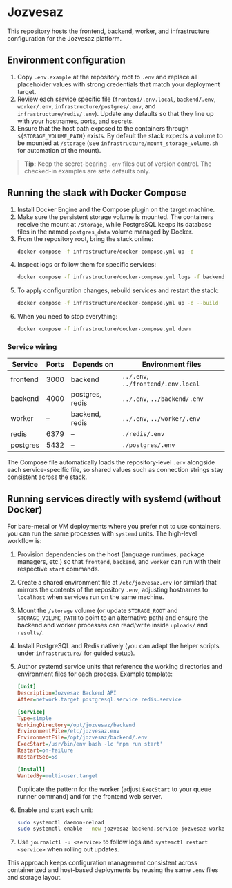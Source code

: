 # Jozvesaz

This repository hosts the frontend, backend, worker, and infrastructure configuration for the Jozvesaz platform.

## Environment configuration

1. Copy `.env.example` at the repository root to `.env` and replace all placeholder values with strong credentials that match your deployment target.
2. Review each service specific file (`frontend/.env.local`, `backend/.env`, `worker/.env`, `infrastructure/postgres/.env`, and `infrastructure/redis/.env`). Update any defaults so that they line up with your hostnames, ports, and secrets.
3. Ensure that the host path exposed to the containers through `${STORAGE_VOLUME_PATH}` exists. By default the stack expects a volume to be mounted at `/storage` (see `infrastructure/mount_storage_volume.sh` for automation of the mount).

> **Tip:** Keep the secret-bearing `.env` files out of version control. The checked-in examples are safe defaults only.

## Running the stack with Docker Compose

1. Install Docker Engine and the Compose plugin on the target machine.
2. Make sure the persistent storage volume is mounted. The containers receive the mount at `/storage`, while PostgreSQL keeps its database files in the named `postgres_data` volume managed by Docker.
3. From the repository root, bring the stack online:
   ```bash
   docker compose -f infrastructure/docker-compose.yml up -d
   ```
4. Inspect logs or follow them for specific services:
   ```bash
   docker compose -f infrastructure/docker-compose.yml logs -f backend
   ```
5. To apply configuration changes, rebuild services and restart the stack:
   ```bash
   docker compose -f infrastructure/docker-compose.yml up -d --build
   ```
6. When you need to stop everything:
   ```bash
   docker compose -f infrastructure/docker-compose.yml down
   ```

### Service wiring

| Service   | Ports | Depends on        | Environment files                                           |
|-----------|-------|-------------------|-------------------------------------------------------------|
| frontend  | 3000  | backend           | `../.env`, `../frontend/.env.local`                         |
| backend   | 4000  | postgres, redis   | `../.env`, `../backend/.env`                                |
| worker    | –     | backend, redis    | `../.env`, `../worker/.env`                                 |
| redis     | 6379  | –                 | `./redis/.env`                                              |
| postgres  | 5432  | –                 | `./postgres/.env`                                           |

The Compose file automatically loads the repository-level `.env` alongside each service-specific file, so shared values such as connection strings stay consistent across the stack.

## Running services directly with systemd (without Docker)

For bare-metal or VM deployments where you prefer not to use containers, you can run the same processes with `systemd` units. The high-level workflow is:

1. Provision dependencies on the host (language runtimes, package managers, etc.) so that `frontend`, `backend`, and `worker` can run with their respective `start` commands.
2. Create a shared environment file at `/etc/jozvesaz.env` (or similar) that mirrors the contents of the repository `.env`, adjusting hostnames to `localhost` when services run on the same machine.
3. Mount the `/storage` volume (or update `STORAGE_ROOT` and `STORAGE_VOLUME_PATH` to point to an alternative path) and ensure the backend and worker processes can read/write inside `uploads/` and `results/`.
4. Install PostgreSQL and Redis natively (you can adapt the helper scripts under `infrastructure/` for guided setup).
5. Author systemd service units that reference the working directories and environment files for each process. Example template:

   ```ini
   [Unit]
   Description=Jozvesaz Backend API
   After=network.target postgresql.service redis.service

   [Service]
   Type=simple
   WorkingDirectory=/opt/jozvesaz/backend
   EnvironmentFile=/etc/jozvesaz.env
   EnvironmentFile=/opt/jozvesaz/backend/.env
   ExecStart=/usr/bin/env bash -lc 'npm run start'
   Restart=on-failure
   RestartSec=5s

   [Install]
   WantedBy=multi-user.target
   ```

   Duplicate the pattern for the worker (adjust `ExecStart` to your queue runner command) and for the frontend web server.
6. Enable and start each unit:
   ```bash
   sudo systemctl daemon-reload
   sudo systemctl enable --now jozvesaz-backend.service jozvesaz-worker.service jozvesaz-frontend.service
   ```
7. Use `journalctl -u <service>` to follow logs and `systemctl restart <service>` when rolling out updates.

This approach keeps configuration management consistent across containerized and host-based deployments by reusing the same `.env` files and storage layout.
